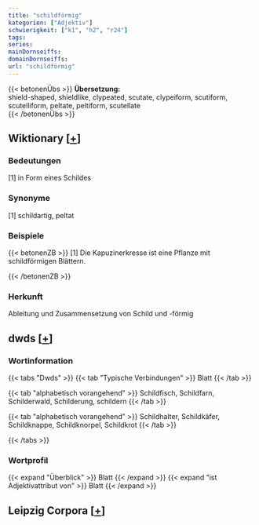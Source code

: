 ```yaml
---
title: "schildförmig"
kategorien: ["Adjektiv"]
schwierigkeit: ["k1", "h2", "r24"]
tags:
series:
mainDornseiffs:
domainDornseiffs:
url: "schildförmig"
---
```


{{< betonenÜbs >}}
**Übersetzung:**  
shield-shaped, shieldlike, clypeated, scutate, clypeiform, scutiform, scutelliform, peltate, peltiform, scutellate  
{{< /betonenÜbs >}}

## Wiktionary [[+](https://de.wiktionary.org/wiki/schildförmig)]

### Bedeutungen
[1] in Form eines Schildes  

### Synonyme
[1] schildartig, peltat  

### Beispiele
{{< betonenZB >}}
[1] Die Kapuzinerkresse ist eine Pflanze mit schildförmigen Blättern.  

{{< /betonenZB >}}
### Herkunft
Ableitung und Zusammensetzung von Schild und -förmig  



## dwds [[+](https://www.dwds.de/wb/schildförmig)]

### Wortinformation
{{< tabs "Dwds" >}}
{{< tab "Typische Verbindungen" >}}
Blatt
{{< /tab >}}

{{< tab "alphabetisch vorangehend" >}}
Schildfisch, Schildfarn, Schilderwald, Schilderung, schildern
{{< /tab >}}

{{< tab "alphabetisch vorangehend" >}}
Schildhalter, Schildkäfer, Schildknappe, Schildknorpel, Schildkrot
{{< /tab >}}

{{< /tabs >}}

### Wortprofil
{{< expand "Überblick" >}} Blatt {{< /expand >}}
{{< expand "ist Adjektivattribut von" >}} Blatt {{< /expand >}}

## Leipzig Corpora [[+](https://corpora.uni-leipzig.de/en/res?word=schildförmig&corpusId=deu_newscrawl-public_2018)]

